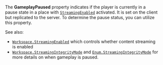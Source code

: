 The **GameplayPaused** property indicates if the player is currently in a
pause state in a place with
[`StreamingEnabled`](https://create.roblox.com/docs/reference/engine/classes/Workspace#StreamingEnabled) activated. It is set
on the client but replicated to the server. To determine the pause status,
you can utilize this property.

See also:

- [`Workspace.StreamingEnabled`](https://create.roblox.com/docs/reference/engine/classes/Workspace#StreamingEnabled) which controls whether content
streaming is enabled
- [`Workspace.StreamingIntegrityMode`](https://create.roblox.com/docs/reference/engine/classes/Workspace#StreamingIntegrityMode) and
[`Enum.StreamingIntegrityMode`](https://create.roblox.com/docs/reference/engine/enums/StreamingIntegrityMode) for more details on when gameplay is
paused.
